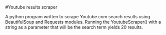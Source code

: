 #Youtube results scraper

A python program written to scrape Youtube.com search results using BeautifulSoup and Requests modules.
Running the YoutubeScraper() with a string as a parameter that will be the search term yields 20 results.
